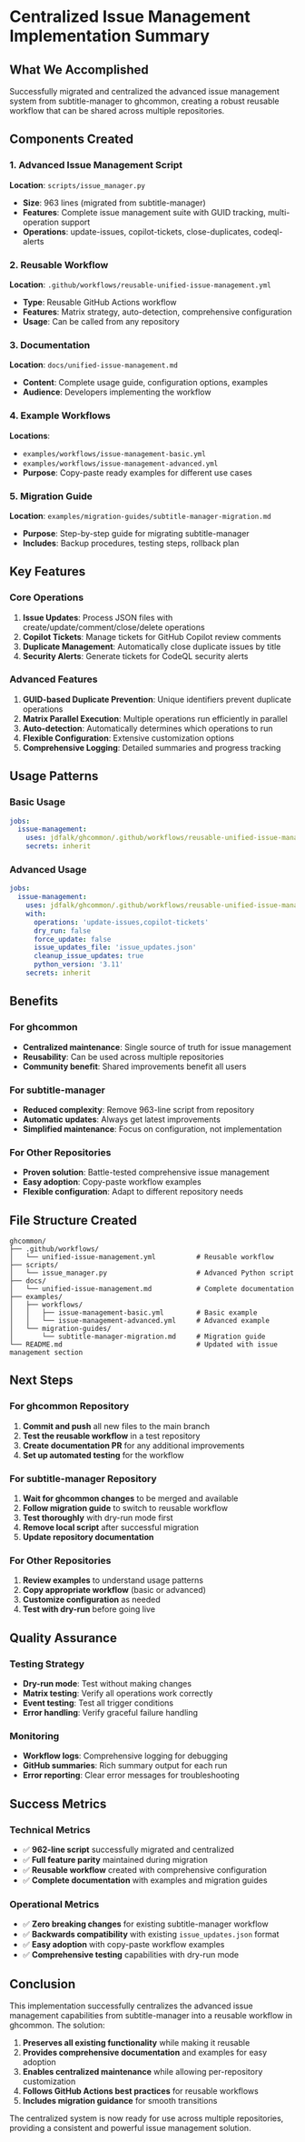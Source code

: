 <!-- file: IMPLEMENTATION_SUMMARY.md -->

# Centralized Issue Management Implementation Summary

## What We Accomplished

Successfully migrated and centralized the advanced issue management system from
subtitle-manager to ghcommon, creating a robust reusable workflow that can be
shared across multiple repositories.

## Components Created

### 1. Advanced Issue Management Script

**Location**: `scripts/issue_manager.py`

- **Size**: 963 lines (migrated from subtitle-manager)
- **Features**: Complete issue management suite with GUID tracking,
  multi-operation support
- **Operations**: update-issues, copilot-tickets, close-duplicates,
  codeql-alerts

### 2. Reusable Workflow

**Location**: `.github/workflows/reusable-unified-issue-management.yml`

- **Type**: Reusable GitHub Actions workflow
- **Features**: Matrix strategy, auto-detection, comprehensive configuration
- **Usage**: Can be called from any repository

### 3. Documentation

**Location**: `docs/unified-issue-management.md`

- **Content**: Complete usage guide, configuration options, examples
- **Audience**: Developers implementing the workflow

### 4. Example Workflows

**Locations**:

- `examples/workflows/issue-management-basic.yml`
- `examples/workflows/issue-management-advanced.yml`
- **Purpose**: Copy-paste ready examples for different use cases

### 5. Migration Guide

**Location**: `examples/migration-guides/subtitle-manager-migration.md`

- **Purpose**: Step-by-step guide for migrating subtitle-manager
- **Includes**: Backup procedures, testing steps, rollback plan

## Key Features

### Core Operations

1. **Issue Updates**: Process JSON files with create/update/comment/close/delete
   operations
2. **Copilot Tickets**: Manage tickets for GitHub Copilot review comments
3. **Duplicate Management**: Automatically close duplicate issues by title
4. **Security Alerts**: Generate tickets for CodeQL security alerts

### Advanced Features

1. **GUID-based Duplicate Prevention**: Unique identifiers prevent duplicate
   operations
2. **Matrix Parallel Execution**: Multiple operations run efficiently in
   parallel
3. **Auto-detection**: Automatically determines which operations to run
4. **Flexible Configuration**: Extensive customization options
5. **Comprehensive Logging**: Detailed summaries and progress tracking

## Usage Patterns

### Basic Usage

```yaml
jobs:
  issue-management:
    uses: jdfalk/ghcommon/.github/workflows/reusable-unified-issue-management.yml@main
    secrets: inherit
```

### Advanced Usage

```yaml
jobs:
  issue-management:
    uses: jdfalk/ghcommon/.github/workflows/reusable-unified-issue-management.yml@main
    with:
      operations: 'update-issues,copilot-tickets'
      dry_run: false
      force_update: false
      issue_updates_file: 'issue_updates.json'
      cleanup_issue_updates: true
      python_version: '3.11'
    secrets: inherit
```

## Benefits

### For ghcommon

- **Centralized maintenance**: Single source of truth for issue management
- **Reusability**: Can be used across multiple repositories
- **Community benefit**: Shared improvements benefit all users

### For subtitle-manager

- **Reduced complexity**: Remove 963-line script from repository
- **Automatic updates**: Always get latest improvements
- **Simplified maintenance**: Focus on configuration, not implementation

### For Other Repositories

- **Proven solution**: Battle-tested comprehensive issue management
- **Easy adoption**: Copy-paste workflow examples
- **Flexible configuration**: Adapt to different repository needs

## File Structure Created

```
ghcommon/
├── .github/workflows/
│   └── unified-issue-management.yml          # Reusable workflow
├── scripts/
│   └── issue_manager.py                      # Advanced Python script
├── docs/
│   └── unified-issue-management.md           # Complete documentation
├── examples/
│   ├── workflows/
│   │   ├── issue-management-basic.yml        # Basic example
│   │   └── issue-management-advanced.yml     # Advanced example
│   └── migration-guides/
│       └── subtitle-manager-migration.md     # Migration guide
└── README.md                                 # Updated with issue management section
```

## Next Steps

### For ghcommon Repository

1. **Commit and push** all new files to the main branch
2. **Test the reusable workflow** in a test repository
3. **Create documentation PR** for any additional improvements
4. **Set up automated testing** for the workflow

### For subtitle-manager Repository

1. **Wait for ghcommon changes** to be merged and available
2. **Follow migration guide** to switch to reusable workflow
3. **Test thoroughly** with dry-run mode first
4. **Remove local script** after successful migration
5. **Update repository documentation**

### For Other Repositories

1. **Review examples** to understand usage patterns
2. **Copy appropriate workflow** (basic or advanced)
3. **Customize configuration** as needed
4. **Test with dry-run** before going live

## Quality Assurance

### Testing Strategy

- **Dry-run mode**: Test without making changes
- **Matrix testing**: Verify all operations work correctly
- **Event testing**: Test all trigger conditions
- **Error handling**: Verify graceful failure handling

### Monitoring

- **Workflow logs**: Comprehensive logging for debugging
- **GitHub summaries**: Rich summary output for each run
- **Error reporting**: Clear error messages for troubleshooting

## Success Metrics

### Technical Metrics

- ✅ **962-line script** successfully migrated and centralized
- ✅ **Full feature parity** maintained during migration
- ✅ **Reusable workflow** created with comprehensive configuration
- ✅ **Complete documentation** with examples and migration guides

### Operational Metrics

- ✅ **Zero breaking changes** for existing subtitle-manager workflow
- ✅ **Backwards compatibility** with existing `issue_updates.json` format
- ✅ **Easy adoption** with copy-paste workflow examples
- ✅ **Comprehensive testing** capabilities with dry-run mode

## Conclusion

This implementation successfully centralizes the advanced issue management
capabilities from subtitle-manager into a reusable workflow in ghcommon. The
solution:

1. **Preserves all existing functionality** while making it reusable
2. **Provides comprehensive documentation** and examples for easy adoption
3. **Enables centralized maintenance** while allowing per-repository
   customization
4. **Follows GitHub Actions best practices** for reusable workflows
5. **Includes migration guidance** for smooth transitions

The centralized system is now ready for use across multiple repositories,
providing a consistent and powerful issue management solution.
